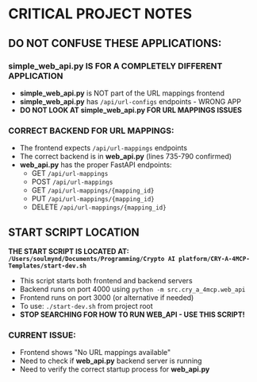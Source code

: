 # **CRITICAL PROJECT NOTES**

## **DO NOT CONFUSE THESE APPLICATIONS:**

### **simple_web_api.py IS FOR A COMPLETELY DIFFERENT APPLICATION**
- **simple_web_api.py** is NOT part of the URL mappings frontend
- **simple_web_api.py** has `/api/url-configs` endpoints - WRONG APP
- **DO NOT LOOK AT simple_web_api.py FOR URL MAPPINGS ISSUES**

### **CORRECT BACKEND FOR URL MAPPINGS:**
- The frontend expects `/api/url-mappings` endpoints
- The correct backend is in **web_api.py** (lines 735-790 confirmed)
- **web_api.py** has the proper FastAPI endpoints:
  - GET `/api/url-mappings`
  - POST `/api/url-mappings` 
  - GET `/api/url-mappings/{mapping_id}`
  - PUT `/api/url-mappings/{mapping_id}`
  - DELETE `/api/url-mappings/{mapping_id}`

## **START SCRIPT LOCATION**

**THE START SCRIPT IS LOCATED AT:**
**`/Users/soulmynd/Documents/Programming/Crypto AI platform/CRY-A-4MCP-Templates/start-dev.sh`**

- This script starts both frontend and backend servers
- Backend runs on port 4000 using `python -m src.cry_a_4mcp.web_api`
- Frontend runs on port 3000 (or alternative if needed)
- To use: `./start-dev.sh` from project root
- **STOP SEARCHING FOR HOW TO RUN WEB_API - USE THIS SCRIPT!**

### **CURRENT ISSUE:**
- Frontend shows "No URL mappings available"
- Need to check if **web_api.py** backend server is running
- Need to verify the correct startup process for **web_api.py**